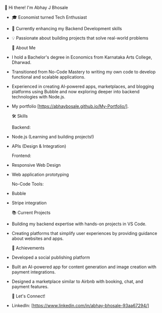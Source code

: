   👋 Hi there! I'm Abhay J Bhosale
- 🎓 Economist turned Tech Enthusiast
- 🌱 Currently enhancing my Backend Development skills
- 💡 Passionate about building projects that solve real-world problems

  
  🚀 About Me
- I hold a Bachelor's degree in Economics from Karnataka Arts College, Dharwad.
- Transitioned from No-Code Mastery to writing my own code to develop functional and scalable applications.
- Experienced in creating AI-powered apps, marketplaces, and blogging platforms using Bubble and now exploring deeper into backend technologies with Node.js.
- My portfolio [https://abhaybosale.github.io/My-Portfolio/].

  
  🛠️ Skills
  
  Backend:
- Node.js (Learning and building projects!)
- APIs (Design & Integration)
  
  Frontend:
- Responsive Web Design
- Web application prototyping
  
  No-Code Tools:
- Bubble
- Stripe integration


  📚 Current Projects
- Building my backend expertise with hands-on projects in VS Code.
- Creating platforms that simplify user experiences by providing guidance about websites and apps.


  🌟 Achievements
- Developed a social publishing platform
- Built an AI-powered app for content generation and image creation with payment integrations.
- Designed a marketplace similar to Airbnb with booking, chat, and payment features.


  🤝 Let's Connect!
- LinkedIn: [https://www.linkedin.com/in/abhay-bhosale-93aa67294/]



